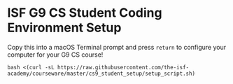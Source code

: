 # ISF G9 CS Student Coding Environment Setup


Copy this into a macOS Terminal prompt and press `return` to configure your computer for your G9 CS course!

    bash <(curl -sL https://raw.githubusercontent.com/the-isf-academy/courseware/master/cs9_student_setup/setup_script.sh)
